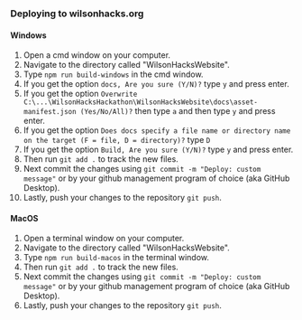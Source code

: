 ### Deploying to wilsonhacks.org

#### Windows

1. Open a cmd window on your computer.
2. Navigate to the directory called "WilsonHacksWebsite".
3. Type `npm run build-windows` in the cmd window.
4. If you get the option `docs, Are you sure (Y/N)?` type `y` and press enter.
5. If you get the option `Overwrite C:\...\WilsonHacksHackathon\WilsonHacksWebsite\docs\asset-manifest.json (Yes/No/All)?` then type `a` and then type `y` and press enter.
6. If you get the option `Does docs specify a file name or directory name on the target (F = file, D = directory)?` type `D`
7. If you get the option `Build, Are you sure (Y/N)?` type `y` and press enter.
8. Then run `git add .` to track the new files.
9. Next commit the changes using `git commit -m "Deploy: custom message"` or by your github management program of choice (aka GitHub Desktop).
10. Lastly, push your changes to the repository `git push`.

#### MacOS

1. Open a terminal window on your computer.
2. Navigate to the directory called "WilsonHacksWebsite".
3. Type `npm run build-macos` in the terminal window.
4. Then run `git add .` to track the new files.
5. Next commit the changes using `git commit -m "Deploy: custom message"` or by your github management program of choice (aka GitHub Desktop).
6. Lastly, push your changes to the repository `git push`.
